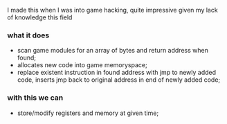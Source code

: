 I made this when I was into game hacking, quite impressive given my lack of knowledge this field

### what it does
- scan game modules for an array of bytes and return address when found;
- allocates new code into game memoryspace;
- replace existent instruction in found address with jmp to newly added code, inserts jmp back to original address in end of newly added code;

### with this we can
- store/modify registers and memory at given time;



